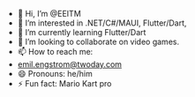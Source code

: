 - 👋 Hi, I’m @EEITM
- 👀 I’m interested in .NET/C#/MAUI, Flutter/Dart, 
- 🌱 I’m currently learning Flutter/Dart
- 💞️ I’m looking to collaborate on video games.
- 📫 How to reach me:
- emil.engstrom@twoday.com
- 😄 Pronouns: he/him
- ⚡ Fun fact: Mario Kart pro

<!---
EEITM/EEITM is a ✨ special ✨ repository because its `README.md` (this file) appears on your GitHub profile.
You can click the Preview link to take a look at your changes.
--->
